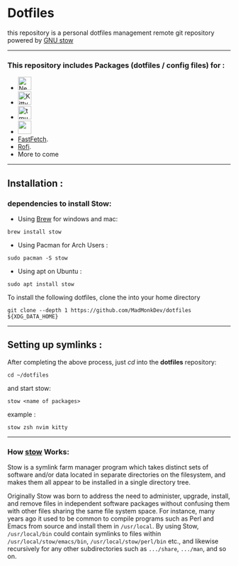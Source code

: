 # Dotfiles
this repository is a personal dotfiles management remote git repository powered by [GNU stow](https://github.com/aspiers/stow)

---

### This repository includes Packages \(dotfiles / config files) for :
- <a href="https://github.com/neovim/neovim" ><img src="https://upload.wikimedia.org/wikipedia/commons/4/4f/Neovim-logo.svg" alt="Neovim" height="30" ></a>
- <a href="https://github.com/kovidgoyal/kitty"><img src = "https://upload.wikimedia.org/wikipedia/commons/2/2f/Kitty%28Terminal-emulator%29.png" alt = "Kitty" height="30"></a>
- <a href="https://github.com/tmux/tmux"> <img src="https://upload.wikimedia.org/wikipedia/commons/2/29/Tmux_logo.png" alt = "tmux" height="30" /> </a>
- <a href = "https://www.zsh.org/"><img src="https://cdn.pixabay.com/photo/2022/05/03/17/44/zsh-7172334_960_720.png" height="30"></a> 
- [FastFetch](https://github.com/fastfetch-cli/fastfetch).
- [Rofi](https://github.com/davatorium/rofi).
- More to come

---

## Installation :

### dependencies to install **Stow**:

- Using [Brew](https://brew.sh/) for windows and mac:
```
brew install stow
```

- Using Pacman for Arch Users :
```
sudo pacman -S stow
```

- Using apt on Ubuntu :
```
sudo apt install stow
```


To install the following dotfiles, clone the into your home directory
```
git clone --depth 1 https://github.com/MadMonkDev/dotfiles ${XDG_DATA_HOME}
```

---

## Setting up symlinks :
After completing the above process, just *cd* into the **dotfiles** repository:
```
cd ~/dotfiles
```

and start stow:
```
stow <name of packages>
```
example :
```
stow zsh nvim kitty
```
---

### How [stow](https://github.com/aspiers/stow) Works:
Stow is a symlink farm manager program which takes distinct sets of software and/or data located in separate directories on the filesystem, and makes them all appear to be installed in a single directory tree.

Originally Stow was born to address the need to administer, upgrade, install, and remove files in independent software packages without confusing them with other files sharing the same file system space. For instance, many years ago it used to be common to compile programs such as Perl and Emacs from source and install them in `/usr/local`. By using Stow, `/usr/local/bin` could contain symlinks to files within `/usr/local/stow/emacs/bin`, `/usr/local/stow/perl/bin` etc., and likewise recursively for any other subdirectories such as `.../share`, `.../man`, and so on.
